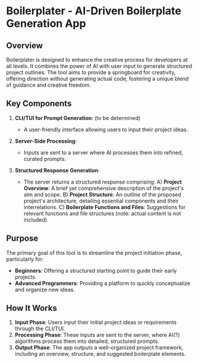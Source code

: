 # Boilerplater - AI-Driven Boilerplate Generation App 

## Overview

Boilerplater is designed to enhance the creative process for developers at all levels.
It combines the power of AI with user input to generate structured project outlines. 
The tool aims to provide a springboard for creativity, offering direction without
generating actual code, fostering a unique blend of guidance and creative freedom.

## Key Components

1. **CLI/TUI for Prompt Generation**: (to be determined)
   - A user-friendly interface allowing users to input their project ideas.

2. **Server-Side Processing**: 
   - Inputs are sent to a server where AI processes them into refined, curated prompts.

3. **Structured Response Generation**: 
   - The server returns a structured response comprising:
     A) **Project Overview**: A brief yet comprehensive description of the project's aim and scope.
     B) **Project Structure**: An outline of the proposed project's architecture, detailing essential components and their interrelations.
     C) **Boilerplate Functions and Files**: Suggestions for relevant functions and file structures (note: actual content is not included).

## Purpose

The primary goal of this tool is to streamline the project initiation phase, particularly for:
- **Beginners**: Offering a structured starting point to guide their early projects.
- **Advanced Programmers**: Providing a platform to quickly conceptualize and organize new ideas.

## How It Works

1. **Input Phase**: Users input their initial project ideas or requirements through the CLI/TUI.
2. **Processing Phase**: These inputs are sent to the server, where AI(?) algorithms process them into detailed, structured prompts.
3. **Output Phase**: The app outputs a well-organized project framework, including an overview, structure, and suggested boilerplate elements.
